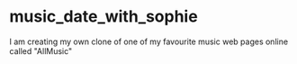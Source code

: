# music_date_with_sophie
I am creating my own clone of one of my favourite music web pages online called "AllMusic"
